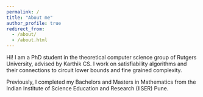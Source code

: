 ```yaml
---
permalink: /
title: "About me"
author_profile: true
redirect_from: 
  - /about/
  - /about.html
---
```


Hi! I am a PhD student in the theoretical computer science group of Rutgers University, advised by Karthik CS. I work on satisfiability algorithms and their connections to circuit lower bounds and fine grained complexity. 

Previously, I completed my Bachelors and Masters in Mathematics from the Indian Institute of Science Education and Research (IISER) Pune.
